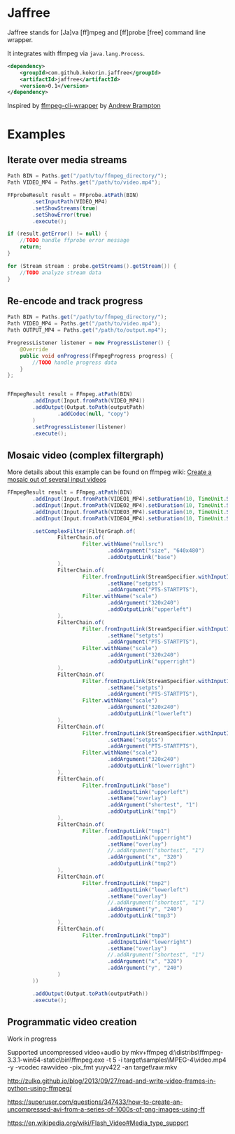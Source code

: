 # Jaffree
Jaffree stands for [Ja]va [ff]mpeg and [ff]probe [free] command line wrapper.

It integrates with ffmpeg via `java.lang.Process`.

```xml
<dependency>
    <groupId>com.github.kokorin.jaffree</groupId>
    <artifactId>jaffree</artifactId>
    <version>0.1</version>
</dependency>
```

Inspired by [ffmpeg-cli-wrapper](/bramp/ffmpeg-cli-wrapper) by [Andrew Brampton](https://blog.bramp.net/)

# Examples

## Iterate over media streams

```java
Path BIN = Paths.get("/path/to/ffmpeg_directory/");
Path VIDEO_MP4 = Paths.get("/path/to/video.mp4");

FFprobeResult result = FFprobe.atPath(BIN)
        .setInputPath(VIDEO_MP4)
        .setShowStreams(true)
        .setShowError(true)
        .execute();

if (result.getError() != null) {
    //TODO handle ffprobe error message
    return;
}

for (Stream stream : probe.getStreams().getStream()) {
    //TODO analyze stream data
}
```

## Re-encode and track progress

```java
Path BIN = Paths.get("/path/to/ffmpeg_directory/");
Path VIDEO_MP4 = Paths.get("/path/to/video.mp4");
Path OUTPUT_MP4 = Paths.get("/path/to/output.mp4");

ProgressListener listener = new ProgressListener() {
    @Override
    public void onProgress(FFmpegProgress progress) {
        //TODO handle progress data
    }
};


FFmpegResult result = FFmpeg.atPath(BIN)
        .addInput(Input.fromPath(VIDEO_MP4))
        .addOutput(Output.toPath(outputPath)
                .addCodec(null, "copy")
        )
        .setProgressListener(listener)
        .execute();
```

## Mosaic video (complex filtergraph) 

More details about this example can be found on ffmpeg wiki: [Create a mosaic out of several input videos](https://trac.ffmpeg.org/wiki/Create%20a%20mosaic%20out%20of%20several%20input%20videos)
```java
FFmpegResult result = FFmpeg.atPath(BIN)
        .addInput(Input.fromPath(VIDEO1_MP4).setDuration(10, TimeUnit.SECONDS))
        .addInput(Input.fromPath(VIDEO2_MP4).setDuration(10, TimeUnit.SECONDS))
        .addInput(Input.fromPath(VIDEO3_MP4).setDuration(10, TimeUnit.SECONDS))
        .addInput(Input.fromPath(VIDEO4_MP4).setDuration(10, TimeUnit.SECONDS))

        .setComplexFilter(FilterGraph.of(
                FilterChain.of(
                        Filter.withName("nullsrc")
                                .addArgument("size", "640x480")
                                .addOutputLink("base")
                ),
                FilterChain.of(
                        Filter.fromInputLink(StreamSpecifier.withInputIndexAndType(0, StreamType.ALL_VIDEO))
                                .setName("setpts")
                                .addArgument("PTS-STARTPTS"),
                        Filter.withName("scale")
                                .addArgument("320x240")
                                .addOutputLink("upperleft")
                ),
                FilterChain.of(
                        Filter.fromInputLink(StreamSpecifier.withInputIndexAndType(1, StreamType.ALL_VIDEO))
                                .setName("setpts")
                                .addArgument("PTS-STARTPTS"),
                        Filter.withName("scale")
                                .addArgument("320x240")
                                .addOutputLink("upperright")
                ),
                FilterChain.of(
                        Filter.fromInputLink(StreamSpecifier.withInputIndexAndType(2, StreamType.ALL_VIDEO))
                                .setName("setpts")
                                .addArgument("PTS-STARTPTS"),
                        Filter.withName("scale")
                                .addArgument("320x240")
                                .addOutputLink("lowerleft")
                ),
                FilterChain.of(
                        Filter.fromInputLink(StreamSpecifier.withInputIndexAndType(3, StreamType.ALL_VIDEO))
                                .setName("setpts")
                                .addArgument("PTS-STARTPTS"),
                        Filter.withName("scale")
                                .addArgument("320x240")
                                .addOutputLink("lowerright")
                ),
                FilterChain.of(
                        Filter.fromInputLink("base")
                                .addInputLink("upperleft")
                                .setName("overlay")
                                .addArgument("shortest", "1")
                                .addOutputLink("tmp1")
                ),
                FilterChain.of(
                        Filter.fromInputLink("tmp1")
                                .addInputLink("upperright")
                                .setName("overlay")
                                //.addArgument("shortest", "1")
                                .addArgument("x", "320")
                                .addOutputLink("tmp2")
                ),
                FilterChain.of(
                        Filter.fromInputLink("tmp2")
                                .addInputLink("lowerleft")
                                .setName("overlay")
                                //.addArgument("shortest", "1")
                                .addArgument("y", "240")
                                .addOutputLink("tmp3")
                ),
                FilterChain.of(
                        Filter.fromInputLink("tmp3")
                                .addInputLink("lowerright")
                                .setName("overlay")
                                //.addArgument("shortest", "1")
                                .addArgument("x", "320")
                                .addArgument("y", "240")
                )
        ))

        .addOutput(Output.toPath(outputPath))
        .execute();
```

## Programmatic video creation

Work in progress

Supported uncompressed video+audio by mkv+ffmpeg
d:\distribs\ffmpeg-3.3.1-win64-static\bin\ffmpeg.exe -t 5 -i target\samples\MPEG-4\video.mp4 -y -vcodec rawvideo -pix_fmt yuyv422 -an target\raw.mkv

http://zulko.github.io/blog/2013/09/27/read-and-write-video-frames-in-python-using-ffmpeg/

https://superuser.com/questions/347433/how-to-create-an-uncompressed-avi-from-a-series-of-1000s-of-png-images-using-ff

https://en.wikipedia.org/wiki/Flash_Video#Media_type_support